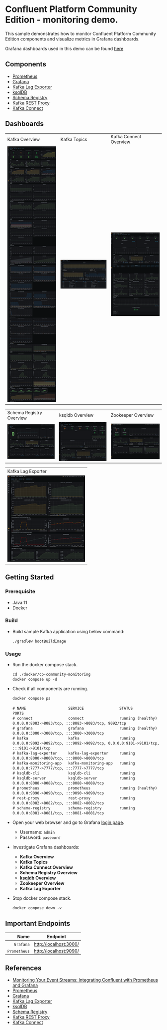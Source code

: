 # Confluent Platform Community Edition - monitoring demo.

This sample demonstrates how to monitor Confluent Platform Community Edition components and visualize metrics in Grafana
dashboards.

Grafana dashboards used in this demo can be found [here](./config/grafana/provisioning/dashboards)

## Components

* [Prometheus](https://prometheus.io/)
* [Grafana](https://grafana.com/)
* [Kafka Lag Exporter](https://github.com/lightbend/kafka-lag-exporter)
* [ksqlDB](https://ksqldb.io/)
* [Schema Registry](https://docs.confluent.io/platform/current/schema-registry/index.html)
* [Kafka REST Proxy](https://docs.confluent.io/platform/current/kafka-rest/index.html)
* [Kafka Connect](https://docs.confluent.io/platform/current/connect/index.html)

## Dashboards

  <table>
    <tr>
      <td>Kafka Overview</td>
       <td>Kafka Topics</td>
       <td>Kafka Connect Overview</td>
    </tr>
    <tr>
      <td><img src="./../../_docs/img/cp-kafka-overview.png" width="250" /></td>
      <td><img src="./../../_docs/img/cp-kafka-topics.png" width="250" /> </td>
      <td><img src="./../../_docs/img/cp-connect-overview.png" width="250" /></td>
    </tr>
   </table>
  <table>
    <tr>
      <td>Schema Registry Overview</td>
       <td>ksqldb Overview</td>
       <td>Zookeeper Overview</td>
    </tr>
    <tr>
      <td><img src="./../../_docs/img/cp-schema-registry-overview.png" width="250" /></td>
      <td><img src="./../../_docs/img/cp-ksqldb-overview.png" width="250" /> </td>
      <td><img src="./../../_docs/img/cp-zookeeper-overview.png" width="250" /></td>
    </tr>
   </table>

  <table>
    <tr>
      <td>Kafka Lag Exporter</td>
    </tr>
    <tr>
      <td><img src="./../../_docs/img/cp-kafka-lag-exporter.png" width="250" /></td>
    </tr>
   </table>

## Getting Started

### Prerequisite

* Java 11
* Docker

### Build

* Build sample Kafka application using below command:
  ```shell
  ./gradlew bootBuildImage
  ```

### Usage

* Run the docker compose stack.
  ```shell
  cd ./docker/cp-community-monitoring
  docker compose up -d
  ```

* Check if all components are running.
  ```shell
  docker compose ps
  
  # NAME                   SERVICE                STATUS              PORTS
  # connect                connect                running (healthy)   0.0.0.0:8083->8083/tcp, :::8083->8083/tcp, 9092/tcp
  # grafana                grafana                running (healthy)   0.0.0.0:3000->3000/tcp, :::3000->3000/tcp
  # kafka                  kafka                  running             0.0.0.0:9092->9092/tcp, :::9092->9092/tcp, 0.0.0.0:9101->9101/tcp, :::9101->9101/tcp
  # kafka-lag-exporter     kafka-lag-exporter     running             0.0.0.0:8000->8000/tcp, :::8000->8000/tcp
  # kafka-monitoring-app   kafka-monitoring-app   running             0.0.0.0:7777->7777/tcp, :::7777->7777/tcp
  # ksqldb-cli             ksqldb-cli             running             
  # ksqldb-server          ksqldb-server          running             0.0.0.0:8088->8088/tcp, :::8088->8088/tcp
  # prometheus             prometheus             running (healthy)   0.0.0.0:9090->9090/tcp, :::9090->9090/tcp
  # rest-proxy             rest-proxy             running             0.0.0.0:8082->8082/tcp, :::8082->8082/tcp
  # schema-registry        schema-registry        running             0.0.0.0:8081->8081/tcp, :::8081->8081/tcp
  ```

* Open your web browser and go to Grafana [login page](http://localhost:3000/).
    * Username: `admin`
    * Password: `password`

* Investigate Grafana dashboards:
    * **Kafka Overview**
    * **Kafka Topics**
    * **Kafka Connect Overview**
    * **Schema Registry Overview**
    * **ksqldb Overview**
    * **Zookeeper Overview**
    * **Kafka Lag Exporter**

* Stop docker compose stack.
  ```shell
  docker compose down -v
  ```

## Important Endpoints

| Name | Endpoint | 
| -------------:|:--------:|
| `Grafana` | [http://localhost:3000/](http://localhost:3000/) |
| `Prometheus` | [http://localhost:9090/](http://localhost:9090/) |

## References

* [Monitoring Your Event Streams: Integrating Confluent with Prometheus and Grafana](https://www.confluent.io/blog/monitor-kafka-clusters-with-prometheus-grafana-and-confluent/)
* [Prometheus](https://prometheus.io/)
* [Grafana](https://grafana.com/)
* [Kafka Lag Exporter](https://github.com/lightbend/kafka-lag-exporter)
* [ksqlDB](https://github.com/confluentinc/ksql)
* [Schema Registry](https://github.com/confluentinc/schema-registry)
* [Kafka REST Proxy](https://github.com/confluentinc/kafka-rest)
* [Kafka Connect](https://github.com/confluentinc/kafka-images/tree/master/kafka-connect)

